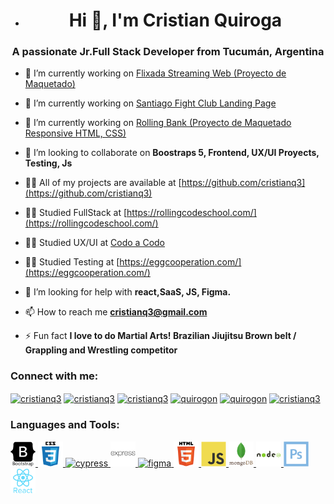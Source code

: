  -  <h1 align="center">Hi 👋, I'm Cristian Quiroga</h1>
<h3 align="center">A passionate Jr.Full Stack Developer from Tucumán, Argentina</h3>

- 🔭 I’m currently working on [Flixada Streaming Web (Proyecto de Maquetado)](https://flixadastream.netlify.app/)

- 🔭 I’m currently working on [Santiago Fight Club Landing Page](https://app.netlify.com/sites/santiagofightclub/overview)

- 🔭 I’m currently working on [Rolling Bank (Proyecto de Maquetado Responsive HTML, CSS)](https://rollingbank-arg.netlify.app/)

- 👯 I’m looking to collaborate on **Boostraps 5, Frontend, UX/UI Proyects, Testing, Js**

- 👨‍💻 All of my projects are available at [https://github.com/cristianq3](https://github.com/cristianq3)

- 👨‍💻 Studied FullStack at [https://rollingcodeschool.com/](https://rollingcodeschool.com/)

- 👨‍💻 Studied UX/UI at [Codo a Codo](https://codoacodo.com.ar/)

- 👨‍💻 Studied Testing at [https://eggcooperation.com/](https://eggcooperation.com/)

- 🤝 I’m looking for help with **react,SaaS, JS, Figma.**

- 📫 How to reach me **cristianq3@gmail.com**

- ⚡ Fun fact **I love to do Martial Arts! Brazilian Jiujitsu Brown belt / Grappling and Wrestling competitor**

<h3 align="left">Connect with me:</h3>
<p align="left">
<a href="https://dev.to/cristianq3" target="blank"><img align="center" src="https://raw.githubusercontent.com/rahuldkjain/github-profile-readme-generator/master/src/images/icons/Social/devto.svg" alt="cristianq3" height="30" width="40" /></a>
<a href="https://twitter.com/cristianq3" target="blank"><img align="center" src="https://raw.githubusercontent.com/rahuldkjain/github-profile-readme-generator/master/src/images/icons/Social/twitter.svg" alt="cristianq3" height="30" width="40" /></a>
<a href="https://linkedin.com/in/cristianq3" target="blank"><img align="center" src="https://raw.githubusercontent.com/rahuldkjain/github-profile-readme-generator/master/src/images/icons/Social/linked-in-alt.svg" alt="cristianq3" height="30" width="40" /></a>
<a href="https://fb.com/quirogon" target="blank"><img align="center" src="https://raw.githubusercontent.com/rahuldkjain/github-profile-readme-generator/master/src/images/icons/Social/facebook.svg" alt="quirogon" height="30" width="40" /></a>
<a href="https://instagram.com/quirogon" target="blank"><img align="center" src="https://raw.githubusercontent.com/rahuldkjain/github-profile-readme-generator/master/src/images/icons/Social/instagram.svg" alt="quirogon" height="30" width="40" /></a>
<a href="https://discord.gg/cristianq3" target="blank"><img align="center" src="https://raw.githubusercontent.com/rahuldkjain/github-profile-readme-generator/master/src/images/icons/Social/discord.svg" alt="cristianq3" height="30" width="40" /></a>
</p>

<h3 align="left">Languages and Tools:</h3>
<p align="left"> <a href="https://getbootstrap.com" target="_blank" rel="noreferrer"> <img src="https://raw.githubusercontent.com/devicons/devicon/master/icons/bootstrap/bootstrap-plain-wordmark.svg" alt="bootstrap" width="40" height="40"/> </a> <a href="https://www.w3schools.com/css/" target="_blank" rel="noreferrer"> <img src="https://raw.githubusercontent.com/devicons/devicon/master/icons/css3/css3-original-wordmark.svg" alt="css3" width="40" height="40"/> </a> <a href="https://www.cypress.io" target="_blank" rel="noreferrer"> <img src="https://raw.githubusercontent.com/simple-icons/simple-icons/6e46ec1fc23b60c8fd0d2f2ff46db82e16dbd75f/icons/cypress.svg" alt="cypress" width="40" height="40"/> </a> <a href="https://expressjs.com" target="_blank" rel="noreferrer"> <img src="https://raw.githubusercontent.com/devicons/devicon/master/icons/express/express-original-wordmark.svg" alt="express" width="40" height="40"/> </a> <a href="https://www.figma.com/" target="_blank" rel="noreferrer"> <img src="https://www.vectorlogo.zone/logos/figma/figma-icon.svg" alt="figma" width="40" height="40"/> </a> <a href="https://www.w3.org/html/" target="_blank" rel="noreferrer"> <img src="https://raw.githubusercontent.com/devicons/devicon/master/icons/html5/html5-original-wordmark.svg" alt="html5" width="40" height="40"/> </a> <a href="https://developer.mozilla.org/en-US/docs/Web/JavaScript" target="_blank" rel="noreferrer"> <img src="https://raw.githubusercontent.com/devicons/devicon/master/icons/javascript/javascript-original.svg" alt="javascript" width="40" height="40"/> </a> <a href="https://www.mongodb.com/" target="_blank" rel="noreferrer"> <img src="https://raw.githubusercontent.com/devicons/devicon/master/icons/mongodb/mongodb-original-wordmark.svg" alt="mongodb" width="40" height="40"/> </a> <a href="https://nodejs.org" target="_blank" rel="noreferrer"> <img src="https://raw.githubusercontent.com/devicons/devicon/master/icons/nodejs/nodejs-original-wordmark.svg" alt="nodejs" width="40" height="40"/> </a> <a href="https://www.photoshop.com/en" target="_blank" rel="noreferrer"> <img src="https://raw.githubusercontent.com/devicons/devicon/master/icons/photoshop/photoshop-line.svg" alt="photoshop" width="40" height="40"/> </a> <a href="https://reactjs.org/" target="_blank" rel="noreferrer"> <img src="https://raw.githubusercontent.com/devicons/devicon/master/icons/react/react-original-wordmark.svg" alt="react" width="40" height="40"/> </a> </p>



